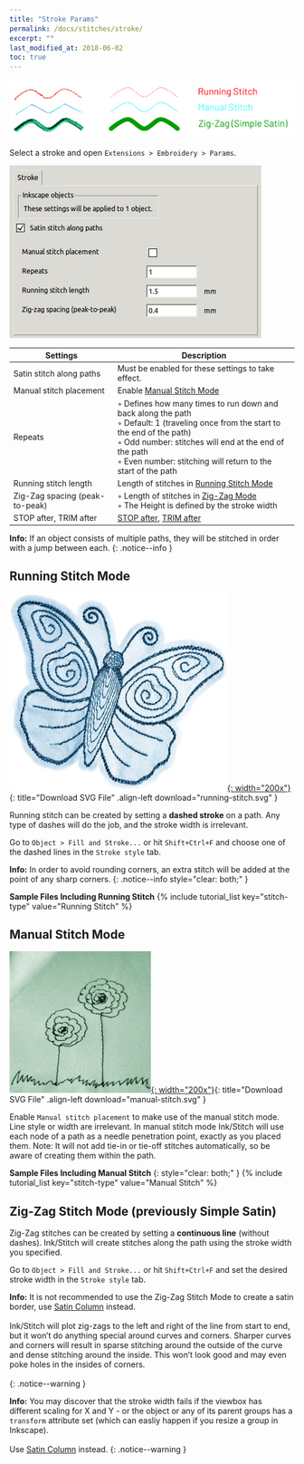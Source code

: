 ```yaml
---
title: "Stroke Params"
permalink: /docs/stitches/stroke/
excerpt: ""
last_modified_at: 2018-06-02
toc: true
---
```

![Stitch Types - Stroke](/assets/images/docs/stitch-type-stroke.jpg)

Select a stroke and open `Extensions > Embroidery > Params`.

![Params Stroke](/assets/images/docs/params-stroke.jpg)

Settings|Description
---|---
Satin stitch along paths|Must be enabled for these settings to take effect.
Manual stitch placement|Enable [Manual Stitch Mode](#manual-stitch-mode)
Repeats|◦ Defines how many times to run down and back along the path<br />◦ Default: 1 (traveling once from the start to the end of the path)<br />◦ Odd number: stitches will end at the end of the path<br />◦ Even number: stitching will return to the start of the path
Running stitch length|Length of stitches in [Running Stitch Mode](#running-stitch-mode)
Zig-Zag spacing (peak-to-peak)|◦ Length of stitches in [Zig-Zag Mode](#zig-zag-stitch-mode-previously-simple-satin)<br>◦ The Height is defined by the stroke width
STOP after, TRIM after|[STOP after](/docs/params/#stop-after), [TRIM after](/docs/params/#trim-after)


**Info:** If an object consists of multiple paths, they will be stitched in order with a jump between each.
{: .notice--info }

## Running Stitch Mode

[![Running Stitch Butterfly](/assets/images/docs/running-stitch.jpg){: width="200x"}](/assets/images/docs/running-stitch.svg){: title="Download SVG File" .align-left download="running-stitch.svg" }

Running stitch can be created by setting a **dashed stroke** on a path. Any type of dashes will do the job, and the stroke width is irrelevant.

Go to `Object > Fill and Stroke...` or hit `Shift+Ctrl+F` and choose one of the dashed lines in the `Stroke style` tab.

**Info:** In order to avoid rounding corners, an extra stitch will be added at the point of any sharp corners.
{: .notice--info style="clear: both;" }

**Sample Files Including Running Stitch**
{% include tutorial_list key="stitch-type" value="Running Stitch" %}

## Manual Stitch Mode

[![Manual Stitch Flowers](/assets/images/docs/manual-stitch.jpg){: width="200x"}](/assets/images/docs/manual-stitch.svg){: title="Download SVG File" .align-left download="manual-stitch.svg" }

Enable `Manual stitch placement` to make use of the manual stitch mode. Line style or width are irrelevant. In manual stitch mode Ink/Stitch will use each node of a path as a needle penetration point, exactly as you placed them. Note: It will not add tie-in or tie-off stitches automatically, so be aware of creating them within the path.

**Sample Files Including Manual Stitch**
{: style="clear: both;" }
{% include tutorial_list key="stitch-type" value="Manual Stitch" %}

## Zig-Zag Stitch Mode (previously Simple Satin)
Zig-Zag stitches can be created by setting a **continuous line** (without dashes). Ink/Stitch will create stitches along the path using the stroke width you specified.

Go to `Object > Fill and Stroke...` or hit `Shift+Ctrl+F` and set the desired stroke width in the `Stroke style` tab.

**Info:** It is not recommended to use the Zig-Zag Stitch Mode to create a satin border, use [Satin Column](/docs/stitches/satin/) instead.<br /><br />
Ink/Stitch will plot zig-zags to the left and right of the line from start to end, but it won’t do anything special around curves and corners. Sharper curves and corners will result in sparse stitching around the outside of the curve and dense stitching around the inside. This won’t look good and may even poke holes in the insides of corners.<br /><br />
{: .notice--warning }

**Info:** You may discover that the stroke width fails if the viewbox has different scaling for X and Y - or the object or any of its parent groups has a `transform` attribute set (which can easliy happen if you resize a group in Inkscape).<br /><br />
Use [Satin Column](/docs/stitches/satin/) instead.
{: .notice--warning }

